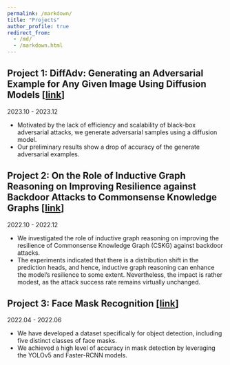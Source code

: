 ```yaml
---
permalink: /markdown/
title: "Projects"
author_profile: true
redirect_from: 
  - /md/
  - /markdown.html
---
```

## Project 1: DiffAdv: Generating an Adversarial Example for Any Given Image Using Diffusion Models [<a href="https://whuak.github.io/files/DiffAdv_Report.pdf">link</a>]
2023.10 - 2023.12
- Motivated by the lack of efficiency and scalability of black-box adversarial attacks, we generate adversarial samples using a diffusion model.
- Our preliminary results show a drop of accuracy of the generate adversarial examples.

## Project 2: On the Role of Inductive Graph Reasoning on Improving Resilience against Backdoor Attacks to Commonsense Knowledge Graphs [<a href="https://whuak.github.io/files/COMP4222_Group2_CSKGAttack_Project__Copy_.pdf">link</a>]
2022.10 - 2022.12
- We investigated the role of inductive graph reasoning on improving the resilience of Commonsense Knowledge
Graph (CSKG) against backdoor attacks.
- The experiments indicated that there is a distribution shift in the prediction heads, and hence, inductive graph
reasoning can enhance the model’s resilience to some extent. Nevertheless, the impact is rather modest, as the
attack success rate remains virtually unchanged.

## Project 3: Face Mask Recognition [<a href="https://whuak.github.io/files/COMP5214_Report.pdf">link</a>]
2022.04 - 2022.06
- We have developed a dataset specifically for object detection, including five distinct classes of face masks.
- We achieved a high level of accuracy in mask detection by leveraging the YOLOv5 and Faster-RCNN models.








